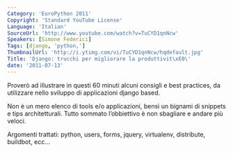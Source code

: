 ```yaml
---
Category: 'EuroPython 2011'
Copyright: 'Standard YouTube License'
Language: 'Italian'
SourceUrl: 'http://www.youtube.com/watch?v=TuCYD1qnNcw'
Speakers: [Simone Federici]
Tags: [django, 'python,']
ThumbnailUrl: 'http://i.ytimg.com/vi/TuCYD1qnNcw/hqdefault.jpg'
Title: 'Django: trucchi per migliorare la produttivit\xE0\'
date: '2011-07-13'
---
```

Proverò ad illustrare in questi 60 minuti alcuni consigli e best practices, da
utilizzare nello sviluppo di applicazioni django based.

Non è un mero elenco di tools e/o applicazioni, bensì un bignami di snippets e
tips architetturali. Tutto sommato l’obbiettivo è non sbagliare e andare più
veloci.

Argomenti trattati: python, users, forms, jquery, virtualenv, distribute,
buildbot, ecc…
